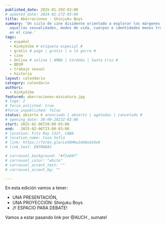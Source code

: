 ```yaml
---
published_date: 2025-01-29Z-03:00
# updated_date: 2024-02-27Z-03:00
title: Aberraciones - Shinjuku Boys
summary: 'Un ciclo de cine disidente orientado a explorar los márgenes de
  aquellas sexualidades, modos de vida, cuerpos e identidades menos trabajadas
  en el cine.'
tags:
  - español
  - KinkyVibe # etiqueta especial #
  - gratis # pago | gratis | a la gorra #
  - cine
  - Online # online | AMBA | Córdoba | Santa Cruz #
  - BDSM
  - trabajo sexual
  - historia
layout: calendario
category: calendario
authors:
  - KinkyVibe
featured: aberraciones-miniatura.jpg
# logo: 2
# force_unlisted: true
#force_unpublished: false
status: abierto # anunciado | abierto | agotadas | cancelado #
# opening_date: 30-09-2023Z-03:00
start: 2025-02-06T20:00-03:00
end:   2025-02-06T23:00-03:00
# location: Fitz Roy 1327, CABA
# location_name: Casa Sofía
# link: https://forms.gle/LeS8HKw1m48ods9x6
# link_text: ENTRADAS

# carrousel_background: "#f2a68f"
# carrousel_color: "white"
# carrousel_accent_text: ""
# carrousel_accent_bg: ""

---
```

En esta edición vamos a tener:

- UNA PRESENTACIÓN,
- UNA PROYECCIÓN: Shinjuku Boys
- ¡Y ESPACIO PARA DEBATE!

Vamos a estar pasando link por @AUCH , sumate!


